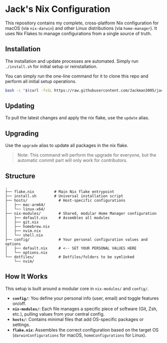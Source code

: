 # Jack's Nix Configuration

This repository contains my complete, cross-platform Nix configuration for macOS (via `nix-darwin`) and other Linux distributions (via `home-manager`). It uses Nix Flakes to manage configurations from a single source of truth.

## Installation

The installation and update processes are automated. Simply run `./install.sh` for initial setup or reinstallation.

You can simply run the one-line command for it to clone this repo and perform all initial setup operations.
```bash
bash -c "$(curl -fsSL https://raw.githubusercontent.com/Jackman3005/jacks-nix/latest/install.sh)"
```

## Updating
To pull the latest changes and apply the nix flake, use the `update` alias.

## Upgrading
Use the `upgrade` alias to update all packages in the nix flake.

> Note: This command will perform the upgrade for everyone, but the automatic commit part will only work for contributors.

## Structure
```
.
├── flake.nix         # Main Nix flake entrypoint
├── install.sh        # Universal installation script
├── hosts/              # Host-specific configurations
│   ├── mac-arm64/
│   └── linux-x64/
├── nix-modules/        # Shared, modular Home Manager configuration
│   ├── default.nix     # Assembles all modules
│   ├── git.nix
│   ├── homebrew.nix
│   ├── nvim.nix
│   └── shell.nix
├── config/             # Your personal configuration values and options
│   ├── default.nix     # <-- SET YOUR PERSONAL VALUES HERE
│   └── options.nix
└── dotfiles/           # Dotfiles/folders to be symlinked
    └── nvim/
```

## How It Works

This setup is built around a modular core in `nix-modules/` and `config/`.

- **`config/`**: You define your personal info (user, email) and toggle features on/off.
- **`nix-modules/`**: Each file manages a specific piece of software (Git, Zsh, etc.), pulling values from your central config.
- **`hosts/`**: Contains minimal files that add OS-specific packages or settings.
- **`flake.nix`**: Assembles the correct configuration based on the target OS (`darwinConfigurations` for macOS, `homeConfigurations` for Linux).
